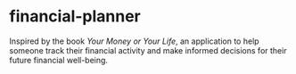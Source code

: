# financial-planner

Inspired by the book _Your Money or Your Life_, an application to help someone track their financial activity and make informed decisions for their future financial well-being.
